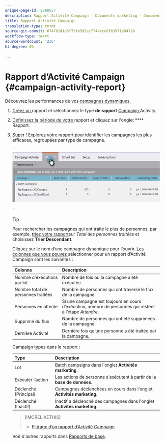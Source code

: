 ```yaml
---
unique-page-id: 2360057
description: Rapport Activité Campaign - Documents marketing - Documentation du produit
title: Rapport Activité Campaign
translation-type: tm+mt
source-git-commit: 074701d1a5f75fe592ac7f44cce6fb3571e94710
workflow-type: tm+mt
source-wordcount: '236'
ht-degree: 0%

---
```



# Rapport d’Activité Campaign {#campaign-activity-report}

Découvrez les performances de vos [campagnes dynamiques](http://docs.marketo.com/display/docs/smart+campaigns).

1. [Créez un ](../../../../product-docs/reporting/basic-reporting/creating-reports/create-a-report-in-a-program.md) rapport et sélectionnez le type **de rapport** [Campaign ](report-type-overview.md)Activity.
1. [Définissez la période de votre ](../../../../product-docs/reporting/basic-reporting/editing-reports/change-a-report-time-frame.md) rapport et cliquez sur l&#39;onglet  **** Rapport.
1. Super ! Explorez votre rapport pour identifier les campagnes les plus efficaces, regroupées par type de campagne.

   ` ![](assets/image2014-9-16-16-3a8-3a45.png)

   `

   >[!TIP]
   >
   >Pour rechercher les campagnes qui ont traité le plus de personnes, par exemple, [triez votre rapport](../../../../product-docs/reporting/basic-reporting/editing-reports/sort-report-on-columns.md)sur *Total des personnes traitées* et choisissez **Trier Descendant**.

   Cliquez sur le nom d’une campagne dynamique pour l’ouvrir.  [Les colonnes que vous pouvez ](../../../../product-docs/reporting/basic-reporting/editing-reports/select-report-columns.md) sélectionner pour un rapport d’Activité Campaign sont les suivantes :

   | Colonne | Description |
   |---|---|
   | Nombre d&#39;exécutions par lot | Nombre de fois où la campagne a été exécutée. |
   | Nombre total de personnes traitées | Nombre de personnes qui ont traversé le flux de la campagne. |
   | Personnes en attente | Si une campagne est toujours en cours d’exécution, nombre de personnes qui restent à l’étape *Attendre*. |
   | Supprimé du flux | Nombre de personnes qui ont été supprimées de la campagne. |
   | Dernière Activité | Dernière fois qu’une personne a été traitée par la campagne. |

   Campaign types dans le rapport :

   | Type | Description |
   |---|---|
   | Lot | Batch campaigns dans l&#39;onglet **Activités marketing**. |
   | Exécuter l’action | Les actions de personne s&#39;exécutent à partir de la **base de données**. |
   | Déclenché (Principal) | Campagnes déclenchées en cours dans l&#39;onglet **Activités marketing**. |
   | Déclenché (Inactif) | Inactif a déclenché des campagnes dans l&#39;onglet **Activités marketing**. |

   >[!MORELIKETHIS]
   >
   >
   >    
   >    
   >    * [Filtrage d’un rapport d’Activité Campaign](../../../../product-docs/reporting/basic-reporting/report-activity/filter-a-campaign-activity-report.md)


   Voir d&#39;autres rapports dans [Rapports de base](http://docs.marketo.com/display/docs/basic+reporting).

